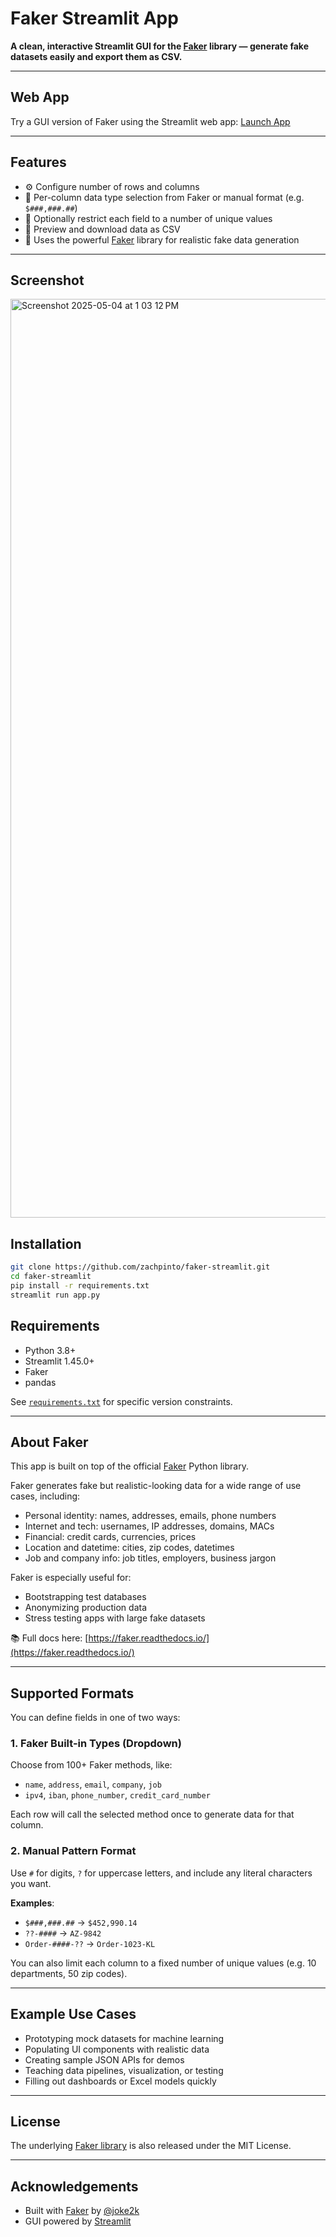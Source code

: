 # Faker Streamlit App

**A clean, interactive Streamlit GUI for the [Faker](https://github.com/joke2k/faker) library — generate fake datasets easily and export them as CSV.**

---

## Web App
Try a GUI version of Faker using the Streamlit web app: [Launch App](https://faker-streamlit.streamlit.app)

---

## Features

- ⚙️ Configure number of rows and columns
- 🧬 Per-column data type selection from Faker or manual format (e.g. `$###,###.##`)
- 🔁 Optionally restrict each field to a number of unique values
- 📄 Preview and download data as CSV
- 🧠 Uses the powerful [Faker](https://faker.readthedocs.io/) library for realistic fake data generation

---

## Screenshot

<img width="1470" alt="Screenshot 2025-05-04 at 1 03 12 PM" src="https://github.com/user-attachments/assets/255bafc1-a23f-45aa-a461-c836c0e97bb1" />

## Installation

```bash
git clone https://github.com/zachpinto/faker-streamlit.git
cd faker-streamlit
pip install -r requirements.txt
streamlit run app.py
```

## Requirements

- Python 3.8+
- Streamlit 1.45.0+
- Faker
- pandas

See [`requirements.txt`](./requirements.txt) for specific version constraints.

---

## About Faker

This app is built on top of the official [Faker](https://github.com/joke2k/faker) Python library.

Faker generates fake but realistic-looking data for a wide range of use cases, including:

- Personal identity: names, addresses, emails, phone numbers
- Internet and tech: usernames, IP addresses, domains, MACs
- Financial: credit cards, currencies, prices
- Location and datetime: cities, zip codes, datetimes
- Job and company info: job titles, employers, business jargon

Faker is especially useful for:
- Bootstrapping test databases
- Anonymizing production data
- Stress testing apps with large fake datasets

📚 Full docs here: [https://faker.readthedocs.io/](https://faker.readthedocs.io/)

---

## Supported Formats

You can define fields in one of two ways:

### 1. **Faker Built-in Types (Dropdown)**
Choose from 100+ Faker methods, like:
- `name`, `address`, `email`, `company`, `job`
- `ipv4`, `iban`, `phone_number`, `credit_card_number`

Each row will call the selected method once to generate data for that column.

### 2. **Manual Pattern Format**
Use `#` for digits, `?` for uppercase letters, and include any literal characters you want.

**Examples**:
- `$###,###.##` → `$452,990.14`
- `??-####` → `AZ-9842`
- `Order-####-??` → `Order-1023-KL`

You can also limit each column to a fixed number of unique values (e.g. 10 departments, 50 zip codes).

---

## Example Use Cases

- Prototyping mock datasets for machine learning
- Populating UI components with realistic data
- Creating sample JSON APIs for demos
- Teaching data pipelines, visualization, or testing
- Filling out dashboards or Excel models quickly

---

## License


The underlying [Faker library](https://github.com/joke2k/faker/LICENSE) is also released under the MIT License.

---

## Acknowledgements

- Built with [Faker](https://github.com/joke2k/faker) by [@joke2k](https://github.com/joke2k)
- GUI powered by [Streamlit](https://streamlit.io/)
